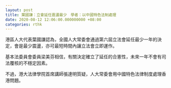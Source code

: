 ```yaml
---
layout: post
title: 葉國謙：立會延任震盪最少　學者：以中國特色法制處理
date: 2020-08-12 12:06:00.000000000 +08:00
categories: rthk
---
```


港區人大代表葉國謙認為，全國人大常委會通過第六屆立法會延任最少一年的決定，會是最少震盪，亦可最短時間內讓立法會立即運作。

基本法委員會委員梁美芬相信，有關決定確立了延任的合憲性，未來一年不會有司法覆核的不穩定因素。

不過，港大法律學院首席講師張達明質疑，人大常委會用中國特色法律制度處理香港問題。
